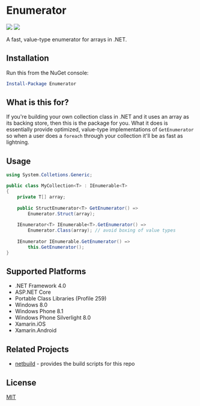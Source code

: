 # Enumerator

[![](https://travis-ci.org/jamesqo/Enumerator.svg?branch=master)](https://travis-ci.org/jamesqo/Enumerator) [![](https://ci.appveyor.com/api/projects/status/github/jamesqo/Enumerator?branch=master&svg=true)](https://ci.appveyor.com/project/jamesqo/Enumerator)

A fast, value-type enumerator for arrays in .NET.

## Installation

Run this from the NuGet console:

```powershell
Install-Package Enumerator
```

## What is this for?

If you're building your own collection class in .NET and it uses an array as its backing store, then this is the package for you. What it does is essentially provide optimized, value-type implementations of `GetEnumerator` so when a user does a `foreach` through your collection it'll be as fast as lightning.

## Usage

```csharp
using System.Colletions.Generic;

public class MyCollection<T> : IEnumerable<T>
{
    private T[] array;
    
    public StructEnumerator<T> GetEnumerator() =>
        Enumerator.Struct(array);
    
    IEnumerator<T> IEnumerable<T>.GetEnumerator() =>
        Enumerator.Class(array); // avoid boxing of value types
    
    IEnumerator IEnumerable.GetEnumerator() =>
        this.GetEnumerator();
}
```

## Supported Platforms

- .NET Framework 4.0
- ASP.NET Core
- Portable Class Libraries (Profile 259)
- Windows 8.0
- Windows Phone 8.1
- Windows Phone Silverlight 8.0
- Xamarin.iOS
- Xamarin.Android

## Related Projects

- [netbuild](https://github.com/jamesqo/netbuild) - provides the build scripts for this repo

## License

[MIT](LICENSE)
